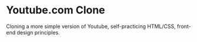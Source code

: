 # Youtube.com Clone
Cloning a more simple version of Youtube, self-practicing HTML/CSS, front-end design principles.
